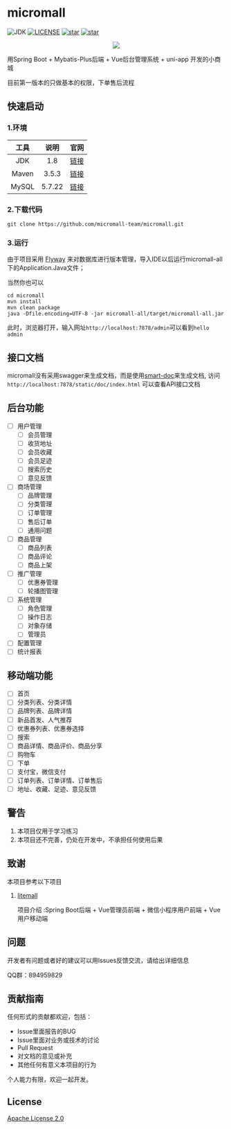 # micromall

![JDK](https://img.shields.io/badge/JDK-1.8-green.svg?style=flat-square)
[![LICENSE](https://img.shields.io/github/license/micromall-team/micromall.svg?style=flat-square)](https://github.com/micromall-team/micromall/blob/main/LICENSE)
[![star](https://img.shields.io/github/stars/micromall-team/micromall.svg?label=Stars&style=social)](https://github.com/micromall-team/micromall)
[![star](https://gitee.com/micromall-team/micromall/badge/star.svg?theme=white)](https://gitee.com/micromall-team/micromall) 
<p align="center">
	<a href="https://jq.qq.com/?_wv=1027&k=QI1J90T9"><img src="https://img.shields.io/badge/QQ群-894959829-orange"/></a>
</p>

用Spring Boot + Mybatis-Plus后端 + Vue后台管理系统 + uni-app 开发的小商城

目前第一版本的只做基本的权限，下单售后流程

## 快速启动

### 1.环境

| 工具  |  说明  |                             官网                             |
| :---: | :----: | :----------------------------------------------------------: |
|  JDK  |  1.8   | [链接](https://www.oracle.com/technetwork/java/javase/downloads/jdk8-downloads-2133151.html) |
| Maven | 3.5.3  |               [链接](http://maven.apache.org/)               |
| MySQL | 5.7.22 |                [链接](https://www.mysql.com/)                |

### 2.下载代码

```
git clone https://github.com/micromall-team/micromall.git
```

### 3.运行

由于项目采用 [Flyway](https://flywaydb.org/) 来对数据库进行版本管理，导入IDE以后运行micromall-all下的Application.Java文件；

当然你也可以

```
cd micromall
mvn install
mvn clean package
java -Dfile.encoding=UTF-8 -jar micromall-all/target/micromall-all.jar
```

此时，浏览器打开，输入网址`http://localhost:7878/admin`可以看到`hello admin`
## 接口文档
micromall没有采用swagger来生成文档，而是使用[smart-doc](https://gitee.com/smart-doc-team/smart-doc)来生成文档,
访问`http://localhost:7878/static/doc/index.html` 可以查看API接口文档


## 后台功能

- [ ] 用户管理
  - [ ] 会员管理
  - [ ] 收货地址
  - [ ] 会员收藏
  - [ ] 会员足迹
  - [ ] 搜索历史
  - [ ] 意见反馈
- [ ] 商场管理
  - [ ] 品牌管理
  - [ ] 分类管理
  - [ ] 订单管理
  - [ ] 售后订单
  - [ ] 通用问题
- [ ] 商品管理
  - [ ] 商品列表
  - [ ] 商品评论
  - [ ] 商品上架
- [ ] 推广管理
  - [ ] 优惠券管理
  - [ ] 轮播图管理
- [ ] 系统管理
  - [ ] 角色管理
  - [ ] 操作日志
  - [ ] 对象存储
  - [ ] 管理员
- [ ] 配置管理
- [ ] 统计报表

## 移动端功能

- [ ] 首页
- [ ] 分类列表、分类详情
- [ ] 品牌列表、品牌详情
- [ ] 新品首发、人气推荐
- [ ] 优惠券列表、优惠券选择
- [ ] 搜索
- [ ] 商品详情、商品评价、商品分享
- [ ] 购物车
- [ ] 下单
- [ ] 支付宝，微信支付
- [ ] 订单列表、订单详情、订单售后
- [ ] 地址、收藏、足迹、意见反馈

## 警告

1. 本项目仅用于学习练习
2. 本项目还不完善，仍处在开发中，不承担任何使用后果

## 致谢

本项目参考以下项目

1. [litemall](https://github.com/linlinjava/litemall)

   项目介绍 :Spring Boot后端 + Vue管理员前端 + 微信小程序用户前端 + Vue用户移动端 

## 问题

开发者有问题或者好的建议可以用Issues反馈交流，请给出详细信息

QQ群：894959829

## 贡献指南

任何形式的贡献都欢迎，包括：

- Issue里面报告的BUG
- Issue里面对业务或技术的讨论
- Pull Request
- 对文档的意见或补充
- 其他任何有意义本项目的行为

个人能力有限，欢迎一起开发。
## License

[Apache License 2.0](https://github.com/micromall-team/micromall/blob/main/LICENSE)